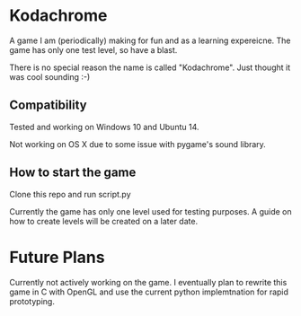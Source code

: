 # Kodachrome
A game I am (periodically) making for fun and as a learning expereicne. The game has only one test level, so have a blast.

There is no special reason the name is called "Kodachrome". Just thought it was cool sounding :-)


## Compatibility

Tested and working on Windows 10 and Ubuntu 14.

Not working on OS X due to some issue with pygame's sound library.

## How to start the game
  
  Clone this repo and run script.py
  
  Currently the game has only one level used for testing purposes. A guide on how to create levels will be created on a later date.

# Future Plans

Currently not actively working on the game. I eventually plan to rewrite this game in C with OpenGL and use the current python implemtnation for rapid prototyping.
